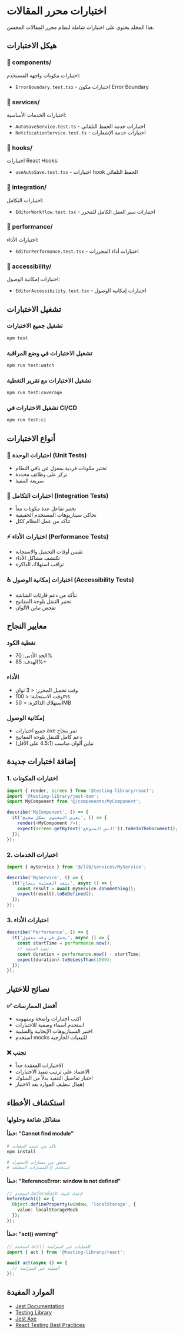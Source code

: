# اختبارات محرر المقالات

هذا المجلد يحتوي على اختبارات شاملة لنظام محرر المقالات المحسن.

## هيكل الاختبارات

### 📁 components/
اختبارات مكونات واجهة المستخدم:
- `ErrorBoundary.test.tsx` - اختبارات مكون Error Boundary

### 📁 services/
اختبارات الخدمات الأساسية:
- `AutoSaveService.test.ts` - اختبارات خدمة الحفظ التلقائي
- `NotificationService.test.ts` - اختبارات خدمة الإشعارات

### 📁 hooks/
اختبارات React Hooks:
- `useAutoSave.test.tsx` - اختبارات hook الحفظ التلقائي

### 📁 integration/
اختبارات التكامل:
- `EditorWorkflow.test.tsx` - اختبارات سير العمل الكامل للمحرر

### 📁 performance/
اختبارات الأداء:
- `EditorPerformance.test.tsx` - اختبارات أداء المحررات

### 📁 accessibility/
اختبارات إمكانية الوصول:
- `EditorAccessibility.test.tsx` - اختبارات إمكانية الوصول

## تشغيل الاختبارات

### تشغيل جميع الاختبارات
```bash
npm test
```

### تشغيل الاختبارات في وضع المراقبة
```bash
npm run test:watch
```

### تشغيل الاختبارات مع تقرير التغطية
```bash
npm run test:coverage
```

### تشغيل الاختبارات في CI/CD
```bash
npm run test:ci
```

## أنواع الاختبارات

### 🧪 اختبارات الوحدة (Unit Tests)
- تختبر مكونات فردية بمعزل عن باقي النظام
- تركز على وظائف محددة
- سريعة التنفيذ

### 🔗 اختبارات التكامل (Integration Tests)
- تختبر تفاعل عدة مكونات معاً
- تحاكي سيناريوهات المستخدم الحقيقية
- تتأكد من عمل النظام ككل

### ⚡ اختبارات الأداء (Performance Tests)
- تقيس أوقات التحميل والاستجابة
- تكتشف مشاكل الأداء
- تراقب استهلاك الذاكرة

### ♿ اختبارات إمكانية الوصول (Accessibility Tests)
- تتأكد من دعم قارئات الشاشة
- تختبر التنقل بلوحة المفاتيح
- تفحص تباين الألوان

## معايير النجاح

### تغطية الكود
- الحد الأدنى: 70%
- الهدف: 85%+

### الأداء
- وقت تحميل المحرر: < 3 ثوانٍ
- وقت الاستجابة: < 100ms
- استهلاك الذاكرة: < 50MB

### إمكانية الوصول
- جميع اختبارات axe تمر بنجاح
- دعم كامل للتنقل بلوحة المفاتيح
- تباين ألوان مناسب (4.5:1 على الأقل)

## إضافة اختبارات جديدة

### 1. اختبارات المكونات
```typescript
import { render, screen } from '@testing-library/react';
import '@testing-library/jest-dom';
import MyComponent from '@/components/MyComponent';

describe('MyComponent', () => {
  it('يعرض المحتوى بشكل صحيح', () => {
    render(<MyComponent />);
    expect(screen.getByText('النص المتوقع')).toBeInTheDocument();
  });
});
```

### 2. اختبارات الخدمات
```typescript
import { myService } from '@/lib/services/MyService';

describe('MyService', () => {
  it('ينفذ العملية بنجاح', async () => {
    const result = await myService.doSomething();
    expect(result).toBeDefined();
  });
});
```

### 3. اختبارات الأداء
```typescript
describe('Performance', () => {
  it('يحمل في وقت معقول', async () => {
    const startTime = performance.now();
    // تنفيذ العملية
    const duration = performance.now() - startTime;
    expect(duration).toBeLessThan(1000);
  });
});
```

## نصائح للاختبار

### ✅ أفضل الممارسات
- اكتب اختبارات واضحة ومفهومة
- استخدم أسماء وصفية للاختبارات
- اختبر السيناريوهات الإيجابية والسلبية
- استخدم mocks للتبعيات الخارجية

### ❌ تجنب
- الاختبارات المعقدة جداً
- الاعتماد على ترتيب تنفيذ الاختبارات
- اختبار تفاصيل التنفيذ بدلاً من السلوك
- إهمال تنظيف الموارد بعد الاختبار

## استكشاف الأخطاء

### مشاكل شائعة وحلولها

#### خطأ: "Cannot find module"
```bash
# تأكد من تثبيت التبعيات
npm install

# تحقق من مسارات الاستيراد
# استخدم @ للمسارات المطلقة
```

#### خطأ: "ReferenceError: window is not defined"
```typescript
// استخدم beforeEach لإعداد البيئة
beforeEach(() => {
  Object.defineProperty(window, 'localStorage', {
    value: localStorageMock
  });
});
```

#### خطأ: "act() warning"
```typescript
// استخدم act() للعمليات غير المتزامنة
import { act } from '@testing-library/react';

await act(async () => {
  // العملية غير المتزامنة
});
```

## الموارد المفيدة

- [Jest Documentation](https://jestjs.io/docs/getting-started)
- [Testing Library](https://testing-library.com/docs/)
- [Jest Axe](https://github.com/nickcolley/jest-axe)
- [React Testing Best Practices](https://kentcdodds.com/blog/common-mistakes-with-react-testing-library)